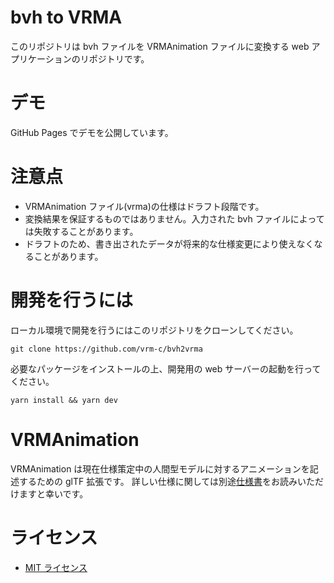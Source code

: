 # bvh to VRMA

このリポジトリは bvh ファイルを VRMAnimation ファイルに変換する web アプリケーションのリポジトリです。

# デモ

GitHub Pages でデモを公開しています。

# 注意点

- VRMAnimation ファイル(vrma)の仕様はドラフト段階です。
- 変換結果を保証するものではありません。入力された bvh ファイルによっては失敗することがあります。
- ドラフトのため、書き出されたデータが将来的な仕様変更により使えなくなることがあります。

# 開発を行うには

ローカル環境で開発を行うにはこのリポジトリをクローンしてください。

```
git clone https://github.com/vrm-c/bvh2vrma
```

必要なパッケージをインストールの上、開発用の web サーバーの起動を行ってください。

```
yarn install && yarn dev
```

# VRMAnimation

VRMAnimation は現在仕様策定中の人間型モデルに対するアニメーションを記述するための glTF 拡張です。
詳しい仕様に関しては別途[仕様書](https://github.com/vrm-c/vrm-specification/blob/master/specification/VRMC_vrm_animation-1.0/README.ja.md)をお読みいただけますと幸いです。

# ライセンス

- [MIT ライセンス](./LICENSE.txt)
